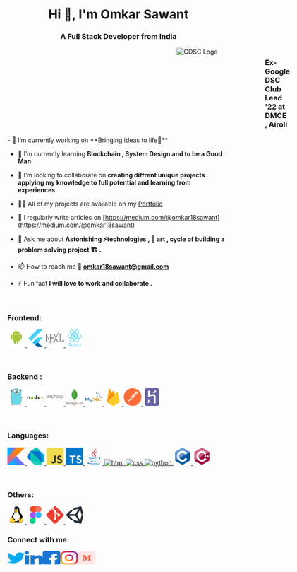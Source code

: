 <h1 align="center">Hi 👋, I'm Omkar Sawant</h1>
<h3 align="center">A Full Stack Developer from India</h3>
<div style="display:flex;">
<img  style="margin-left:40vw;" width="200" height="100" src="https://developers.google.com/community/gdsc/images/gdsc-social-share.png" alt="GDSC Logo"/>

  <h3 >Ex-Google DSC Club Lead '22 at DMCE , Airoli</h3>
</div>
- 🔭 I’m currently working on **Bringing ideas to life🌲**

- 🌱 I’m currently learning **Blockchain , System Design and to be a Good Man**

- 👯 I’m looking to collaborate on **creating diffrent unique projects applying my knowledge to full potential and learning from experiences.**

- 👨‍💻 All of my projects are available on my [Portfolio](https://omkar-sawant.vercel.com/)

- 📝 I regularly write articles on [https://medium.com/@omkar18sawant](https://medium.com/@omkar18sawant)

- 💬 Ask me about **Astonishing ⚡technologies , 🎨 art , cycle of building a problem solving project 🏗 .**

- 📫 How to reach me **📧 omkar18sawant@gmail.com**

- ⚡ Fun fact **I will love to work and collaborate .**
<br/>


  
<h3 align="left"> Frontend:</h3>
<p align="left"> 
<!-- frontend -->
    <!-- android   -->
  <a href="https://developer.android.com" target="_blank" rel="noreferrer"> <img src="https://raw.githubusercontent.com/OmkarSsawant/OmkarSsawant/main/assets/frontend/android-original-wordmark.svg" alt="android" width="40" height="40"/> </a>
   <!-- flutter   -->
   <a href="https://www.flutter.dev" target="_blank" rel="noreferrer"> <img src="https://raw.githubusercontent.com/OmkarSsawant/OmkarSsawant/main/assets/frontend/flutter.svg" alt="flutter" width="40" height="40"/> </a> 
   <!-- next   -->
    <a href="https://www.nextjs.org" target="_blank" rel="noreferrer"> <img src="https://raw.githubusercontent.com/OmkarSsawant/OmkarSsawant/main/assets/frontend/next.svg" alt="next" width="40" height="40"/> </a> 
   <!-- React   -->
    <a href="https://www.reactjs.org" target="_blank" rel="noreferrer"> <img src="https://raw.githubusercontent.com/OmkarSsawant/OmkarSsawant/main/assets/frontend/react-original-wordmark.svg" alt="react" width="40" height="40"/> </a> 
</p>

<br/>
<h3 align="left">Backend :</h3>
<p align="left"> 
<!-- backend -->
    <!-- go   -->
  <a href="https://golang.org" target="_blank" rel="noreferrer"> <img src="https://raw.githubusercontent.com/OmkarSsawant/OmkarSsawant/main/assets/backend/go.svg" alt="go" width="40" height="40"/> </a>
   <!-- nodejs   -->
   <a href="https://www.nodejs.org" target="_blank" rel="noreferrer"> <img src="https://raw.githubusercontent.com/OmkarSsawant/OmkarSsawant/main/assets/backend/nodejs-original-wordmark.svg" alt="nodejs" width="40" height="40"/> </a> 
   <!-- express   -->
     <a href="https://www.express.org" target="_blank" rel="noreferrer"> <img src="https://raw.githubusercontent.com/OmkarSsawant/OmkarSsawant/main/assets/backend/express-original-wordmark.svg" alt="express" width="40" height="40"/> </a> 
   <!-- mongodb   -->
    <a href="https://www.mongodb.org" target="_blank" rel="noreferrer"> <img src="https://raw.githubusercontent.com/OmkarSsawant/OmkarSsawant/main/assets/backend/mongodb-original-wordmark.svg" alt="mongodb" width="40" height="40"/> </a> 
  <!--  mysql  -->
    <a href="https://www.mysql.org" target="_blank" rel="noreferrer"> <img src="https://raw.githubusercontent.com/OmkarSsawant/OmkarSsawant/main/assets/backend/mysql-original-wordmark.svg" alt="mysql" width="40" height="40"/> </a> 
      <!-- firebase   -->
  <a href="https://firebase.com" target="_blank" rel="noreferrer"> <img src="https://raw.githubusercontent.com/OmkarSsawant/OmkarSsawant/main/assets/backend/firebase.svg" alt="firebase" width="40" height="40"/> </a>
      <!-- postman   -->
  <a href="https://golang.org" target="_blank" rel="noreferrer"> <img src="https://raw.githubusercontent.com/OmkarSsawant/OmkarSsawant/main/assets/backend/postman.svg" alt="postman" width="40" height="40"/> </a>
   <!-- heroku   -->
  <a href="https://heroku.org" target="_blank" rel="noreferrer"> <img src="https://raw.githubusercontent.com/OmkarSsawant/OmkarSsawant/main/assets/backend/heroku.svg" alt="heroku" width="40" height="40"/> </a>
  
</p>


<br/>
<h3 align="left">Languages:</h3>
<p align="left"> 
      <!-- kotlin   -->
  <a href="https://kotlin.org" target="_blank" rel="noreferrer"> <img src="https://raw.githubusercontent.com/OmkarSsawant/OmkarSsawant/main/assets/langs/kotlin.svg" alt="kotlin" width="40" height="40"/> </a>
      <!-- dart   -->
  <a href="https://dart.dev" target="_blank" rel="noreferrer"> <img src="https://raw.githubusercontent.com/OmkarSsawant/OmkarSsawant/main/assets/langs/dart.svg" alt="dart" width="40" height="40"/> </a>
     <!-- js   -->
  <a href="https://js.org" target="_blank" rel="noreferrer"> <img src="https://raw.githubusercontent.com/OmkarSsawant/OmkarSsawant/main/assets/langs/js.svg" alt="js" width="40" height="40"/> </a>
    <!-- typescript   -->
  <a href="https://typescript.org" target="_blank" rel="noreferrer"> <img src="https://raw.githubusercontent.com/OmkarSsawant/OmkarSsawant/main/assets/langs/typescript-original.svg" alt="typescript" width="40" height="40"/> </a>
     <!-- java   -->
  <a href="https://java.org" target="_blank" rel="noreferrer"> <img src="https://raw.githubusercontent.com/OmkarSsawant/OmkarSsawant/main/assets/langs/java.svg" alt="java" width="40" height="40"/> </a>
   <!-- html   -->
  <a href="https://html.org" target="_blank" rel="noreferrer"> <img src="https://raw.githubusercontent.com/OmkarSsawant/OmkarSsawant/main/assets/langs/html.svg" alt="html" width="40" height="40"/> </a>
   <!-- css   -->
  <a href="https://css.org" target="_blank" rel="noreferrer"> <img src="https://raw.githubusercontent.com/OmkarSsawant/OmkarSsawant/main/assets/langs/css.svg" alt="css" width="40" height="40"/> </a>
   <!-- python   -->
  <a href="https://python.org" target="_blank" rel="noreferrer"> <img src="https://raw.githubusercontent.com/OmkarSsawant/OmkarSsawant/main/assets/langs/python.svg" alt="python" width="40" height="40"/> </a>
     <!-- C   -->
  <a href="https://java.org" target="_blank" rel="noreferrer"> <img src="https://raw.githubusercontent.com/OmkarSsawant/OmkarSsawant/main/assets/langs/c-original.svg" alt="java" width="40" height="40"/> </a>
     <!-- C++   -->
  <a href="https://c-plus-plus.org" target="_blank" rel="noreferrer"> <img src="https://raw.githubusercontent.com/OmkarSsawant/OmkarSsawant/main/assets/langs/cplusplus-original.svg" alt="c++" width="40" height="40"/> </a>
</p>
<br/>
<h3 align="left">Others:</h3>
<p align="left"> 
     <!-- Linux  -->
  <a href="https://linux.org" target="_blank" rel="noreferrer"> <img src="https://raw.githubusercontent.com/OmkarSsawant/OmkarSsawant/main/assets/others/linux-original.svg" alt="linux" width="40" height="40"/> </a>
  <!-- Figma  -->
  <a href="https://figma.org" target="_blank" rel="noreferrer"> <img src="https://raw.githubusercontent.com/OmkarSsawant/OmkarSsawant/main/assets/others/figma.svg" alt="figma" width="40" height="40"/> </a>
    <!-- Git  -->
  <a href="https://github.com" target="_blank" rel="noreferrer"> <img src="https://raw.githubusercontent.com/OmkarSsawant/OmkarSsawant/main/assets/others/git.svg" alt="git" width="40" height="40"/> </a>
   <!-- Unity  -->
  <a href="https://unity.com" target="_blank" rel="noreferrer"> <img src="https://raw.githubusercontent.com/OmkarSsawant/OmkarSsawant/main/assets/others/unity.svg" alt="unity" width="40" height="40"/> </a>
  
  </p>
<h3 align="left">Connect with me:</h3>

<p align="left">
<!--  twitter  -->

<a href="https://twitter.com/omkar18sawant" target="blank"><img align="left" src="https://raw.githubusercontent.com/OmkarSsawant/OmkarSsawant/main/assets/social/twitter.svg" alt="omkar18sawant" height="30" width="40" /></a>
<!-- linkedin   -->
<a href="https://linkedin.com/in/omkar-sawant-96b05b17a" target="blank"><img align="left"  src="https://raw.githubusercontent.com/OmkarSsawant/OmkarSsawant/main/assets/social/linkedin.svg" alt="omkar sawant" height="30" width="40" /></a>
<!--  fb  -->
<a href="https://fb.com/omkar18sawant" target="blank"><img align="left" src="https://raw.githubusercontent.com/OmkarSsawant/OmkarSsawant/main/assets/social/facebook.svg" alt="omkar sawant" height="30" width="40" /></a>
<!-- instagram -->
  <a href="https://instagram.com/omkar18sawant" target="blank"><img align="left" src="https://raw.githubusercontent.com/OmkarSsawant/OmkarSsawant/main/assets/social/instagram.svg" alt="omkar sawant" height="30" width="40" /></a>
<!-- medium -->
  <a href="https://medium.com/@omkar18sawant" target="blank"><img align="left" src="https://raw.githubusercontent.com/OmkarSsawant/OmkarSsawant/main/assets/social/medium.svg" alt="@omkar18sawant" height="30" width="40" /></a>
</p>
<br/><br/>

